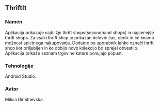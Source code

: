 ## ThriftIt
### Namen

Aplikacija prikazuje najbližje thrift shops(secondhand shops) in najcenejše thrift shops. Za vsaki thrift shop je prikazan delovni čas, cenik in če imamo možnost spletnega nakupovanja.  Dodatno pa uporabnik lahko označi thrift shop kot priljubljen in ko dobijo novo kolekcijo bo sprejel obvestilo. Aplikacija prikaže seznam trgovine katere ponujajo popust.

### Tehnologije

Android Studio.

### Avtor

Milica Dimitrievska